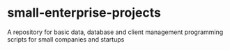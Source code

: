 # small-enterprise-projects
A repository for basic data, database and client management programming scripts for small companies and startups
